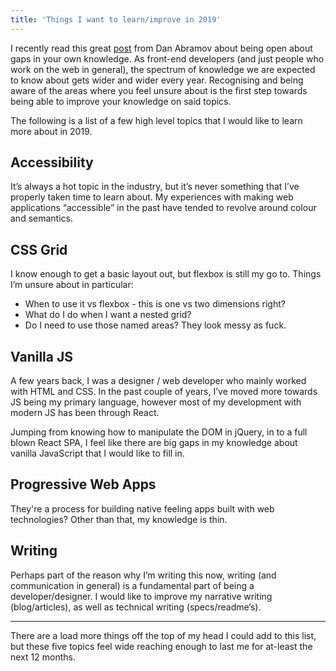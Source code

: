 ```yaml
---
title: 'Things I want to learn/improve in 2019'
---
```


I recently read this great [post](https://overreacted.io/things-i-dont-know-as-of-2018/) from Dan Abramov about being open about gaps in your own knowledge. As front-end developers (and just people who work on the web in general), the spectrum of knowledge we are expected to know about gets wider and wider every year. Recognising and being aware of the areas where you feel unsure about is the first step towards being able to improve your knowledge on said topics.

The following is a list of a few high level topics that I would like to learn more about in 2019.

## Accessibility

It’s always a hot topic in the industry, but it’s never something that I’ve properly taken time to learn about. My experiences with making web applications “accessible” in the past have tended to revolve around colour and semantics.

## CSS Grid

I know enough to get a basic layout out, but flexbox is still my go to. Things I’m unsure about in particular:

- When to use it vs flexbox - this is one vs two dimensions right?
- What do I do when I want a nested grid?
- Do I need to use those named areas? They look messy as fuck.

## Vanilla JS

A few years back, I was a designer / web developer who mainly worked with HTML and CSS. In the past couple of years, I’ve moved more towards JS being my primary language, however most of my development with modern JS has been through React.

Jumping from knowing how to manipulate the DOM in jQuery, in to a full blown React SPA, I feel like there are big gaps in my knowledge about vanilla JavaScript that I would like to fill in.

## Progressive Web Apps

They're a process for building native feeling apps built with web technologies? Other than that, my knowledge is thin.

## Writing

Perhaps part of the reason why I’m writing this now, writing (and communication in general) is a fundamental part of being a developer/designer. I would like to improve my narrative writing (blog/articles), as well as technical writing (specs/readme’s).

---

There are a load more things off the top of my head I could add to this list, but these five topics feel wide reaching enough to last me for at-least the next 12 months.
